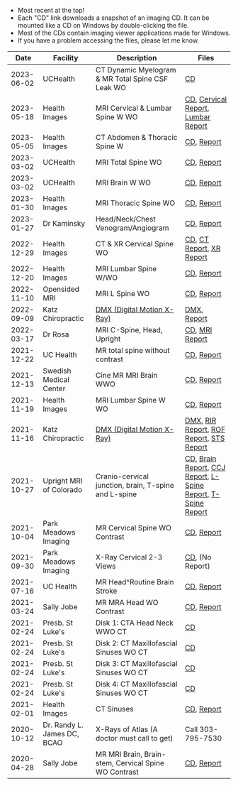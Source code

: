 - Most recent at the top!
- Each "CD" link downloads a snapshot of an imaging CD. It can be mounted like a CD on Windows by double-clicking the file.
- Most of the CDs contain imaging viewer applications made for Windows.
- If you have a problem accessing the files, please let me know.

| Date | Facility | Description | Files |
| ----- | ----- | ----- | ----- |
| 2023-06-02 | UCHealth | CT Dynamic Myelogram & MR Total Spine CSF Leak WO | [CD](https://pub-e1ff17b366054aa69805a58c62f790fd.r2.dev/2023-06-02%20UCHealth%20-%20CT%20Dynamic%20Myelogram%20%26%20MR%20Total%20Spine%20CSF%20Leak%20WO.iso) |
| 2023-05-18 | Health Images | MRI Cervical & Lumbar Spine W WO | [CD](https://www.dropbox.com/s/5yfz77orctg4of7/2023-05-18%20Health%20Images%20-%20MRI%20CERVICAL%20%26%20LUMBAR%20SPINE%20W%20%3A%20WO%20.iso?dl=1), [Cervical Report](https://www.dropbox.com/s/suorc3imz5z1gs7/2023-05-18%20Health%20Images%20-%20MRI%20CERVICAL%20SPINE%20W%20%3A%20WO%20Report.pdf?dl=1), [Lumbar Report](https://www.dropbox.com/s/n3a9gf575dtbdb5/2023-05-18%20Health%20Images%20-%20MRI%20LUMBAR%20SPINE%20W%20%3A%20WO%20Report.pdf?dl=1) |
| 2023-05-05 | Health Images | CT Abdomen & Thoracic Spine W | [CD](https://www.dropbox.com/s/3feopfsd5ca4a1c/2023-05-05%20Health%20Images%20-%20CT%20Abdomen%20%26%20Thoracic%20Spine%20W.iso?dl=1), [Report](https://www.dropbox.com/s/iy4comc15vro4rw/2023-05-05%20Health%20Images%20-%20CT%20Abdomen%20%26%20Thoracic%20Spine%20W.pdf?dl=1) |
| 2023-03-02 | UCHealth | MRI Total Spine WO | [CD](https://www.dropbox.com/s/zamx02yz15f18b0/2023-03-02%20UCHealth%20-%20MRI%20Total%20Spine.iso?dl=1), [Report](https://www.dropbox.com/s/n0o4q6vb70056x4/2023-03-02%20UCHealth%20-%20MRI%20Total%20Spine%20Report.pdf?dl=1) |
| 2023-03-02 | UCHealth | MRI Brain W WO | [CD](https://www.dropbox.com/s/q7smvwcp0tuctn8/2023-03-02%20UCHealth%20-%20MRI%20Brain%20W%20WO.iso?dl=1), [Report](https://www.dropbox.com/s/q6minpkddjt32nh/2023-03-02%20UCHealth%20-%20MRI%20Brain%20W%20WO.pdf?dl=1) |
| 2023-01-30 | Health Images | MRI Thoracic Spine WO | [CD](https://www.dropbox.com/s/1at4hgco3h8367u/2023-01-30%20Health%20Images%20-%20MRI%20Thoracic%20Spine%20WO.iso?dl=1), [Report](https://www.dropbox.com/s/3l6fb1xd3bs0r87/2023-01-30%20Health%20Images%20-%20MRI%20Thoracic%20Spine%20WO%20Report.pdf?dl=1) |
| 2023-01-27 | Dr Kaminsky | Head/Neck/Chest Venogram/Angiogram | [CD](https://www.dropbox.com/s/lfjboynlwkdpq9v/2023-01-27%20Dr%20Kaminsky%20-%20Venogram%20Angiogram.iso?dl=1), [Report](https://www.dropbox.com/s/og0yoymfm91hmds/2023-01-27%20Dr%20Kaminsky%20-%20Venogram%20Angiogram%20Report.pdf?dl=1) |
| 2022-12-29 | Health Images | CT & XR Cervical Spine WO | [CD](https://www.dropbox.com/s/2jgffmfkkj8p5bg/2022-12-29%20Health%20Images%20-%20CT%20%26%20XR%20Cervical%20Spine.iso?dl=1), [CT Report](https://www.dropbox.com/s/tqxierv9kh0ni9q/2022-12-29%20Health%20Images%20-%20CT%20Cervical%20Spine%20Report.pdf?dl=1), [XR Report](https://www.dropbox.com/s/5i8uv2zi4cwvteh/2022-12-29%20Health%20Images%20-%20XR%20Cervical%20Spine%20Report.pdf?dl=1) |
| 2022-12-20 | Health Images | MRI Lumbar Spine W/WO | [CD](https://www.dropbox.com/s/bv4l097f4u6avm1/2022-12-20%20Health%20Images%20-%20MRI%20Lumbar%20Spine%20W%3AWO.iso?dl=1), [Report](https://www.dropbox.com/s/1rlh8py7xee6jqk/2022-12-20%20Health%20Images%20-%20MRI%20Lumbar%20Spine%20W%3AWO%20report.pdf?dl=1) |
| 2022-11-10 | Opensided MRI | MRI L Spine WO | [CD](https://www.dropbox.com/s/sqftyf5donzls5i/2022-11-10%20Opensided%20MRI%20-%20L%20Spine%20WO.iso?dl=1), [Report](https://www.dropbox.com/s/i7zanjsm0qqz08x/2022-11-10%20Opensided%20MRI%20-%20L%20Spine%20WO.pdf?dl=1) |
| 2022-09-09 | Katz Chiropractic | [DMX (Digital Motion X-Ray)](https://www.dropbox.com/s/r4g4biz901h4k9r/2022-09-09%20Katz%20Chiropractic%20-%20DMX2.avi?dl=1) | [DMX](https://www.dropbox.com/s/r4g4biz901h4k9r/2022-09-09%20Katz%20Chiropractic%20-%20DMX2.avi?dl=1), [Report](https://www.dropbox.com/s/7zjgwws3u7xs8vj/2022-09-09%20Katz%20Chiropractic%20-%20DMX2%20Report.pdf?dl=1) |
| 2022-03-17 | Dr Rosa | MRI C-Spine, Head, Upright | [CD](https://www.dropbox.com/s/eptkw9tsyeqg5ue/2022-03-17%20Dr%20Rosa%20-%20MRI%20C-Spine%2C%20Head%2C%20Upright.iso?dl=1), [MRI Report](https://www.dropbox.com/scl/fi/mr4e3vfprch1q8bntgtlw/2022-03-17-Dr-Rosa-MRI.-Report.docx?dl=1&rlkey=v00cct7dqx9e5eppkyi1a95vn) |
| 2021-12-22 | UC Health | MR total spine without contrast | [CD](https://www.dropbox.com/s/g1unyoeejd9n90c/2021-12-22%20UC%20Health%20-%20MR%20total%20spine%20without%20contrast.iso?dl=1), [Report](https://www.dropbox.com/s/5o4qjlo3pgyadbi/2021-12-22%20UC%20Health%20-%20MR%20total%20spine%20without%20contrast%20-%20report.pdf?dl=1) |
| 2021-12-13 | Swedish Medical Center |  Cine MR MRI Brain WWO | [CD](https://www.dropbox.com/s/46tjm09tix5mvbj/2021-12-13%20Swedish%20Medical%20Center%20-%20CINE%20MR%20MRI%20BRAIN%20WWO.iso?dl=1), [Report](https://www.dropbox.com/s/8maiwvjfm0arsd4/2021-12-13%20Swedish%20Medical%20Center%20-%20CINE%20MR%20MRI%20BRAIN%20WWO.pdf?dl=1) |
| 2021-11-19 | Health Images |  MRI Lumbar Spine W WO | [CD](https://www.dropbox.com/s/pa56017t1cvzgk7/2021-11-19%20Health%20Images%20-%20MRI%20Lumbar%20Spine%20W%20WO.iso?dl=1), [Report](https://www.dropbox.com/s/p08datcvfhekjyi/2021-11-19%20Health%20Images%20-%20MRI%20Lumbar%20Spine%20W%20WO.pdf?dl=1) |
| 2021-11-16 | Katz Chiropractic | [DMX (Digital Motion X-Ray)](https://www.dropbox.com/s/748ie07k6s6sqmt/Ashburn%2C%20Trent%20DMX.avi?dl=1) | [DMX](https://www.dropbox.com/s/pqi7klfkmr2mnut/2021-11-16%20Katz%20Chirpractic%20-%20DMX.avi?dl=1), [RIR Report](https://www.dropbox.com/s/ll74lou4ciatxu1/2021-11-16%20Katz%20Chirpractic%20-%20Radiographic%20Impression%20Report.pdf?dl=1), [ROF Report](https://www.dropbox.com/s/ciuj32hajp5xw2g/2021-11-16%20Katz%20Chirpractic%20-%20Report%20of%20Findings.pdf?dl=1), [STS Report](https://www.dropbox.com/s/rqjid532rpbt3m4/2021-11-16%20Katz%20Chirpractic%20-%20Summary%20Travel%20Sheet.pdf?dl=1) |
| 2021-10-27 | Upright MRI of Colorado | Cranio-cervical junction, brain, T-spine and L-spine | [CD](https://www.dropbox.com/s/xjycgl318mdqfh6/2021-10-27%20Upright%20MRI%20of%20Colorado%20-%20CCJ%2C%20Brain%2C%20T-spine%20and%20L-spine.iso?dl=1), [Brain Report](https://www.dropbox.com/s/evuyovgkkzi3h66/2021-10-27%20Upright%20MRI%20-%20BRAIN.pdf?dl=1), [CCJ Report](https://www.dropbox.com/s/d2cta0j4fwc8kla/2021-10-27%20Upright%20MRI%20-%20CCJ.pdf?dl=1), [L-Spine Report](https://www.dropbox.com/s/mev8cwu8pq8tpxe/2021-10-27%20Upright%20MRI%20-%20LSPINE.pdf?dl=1), [T-Spine Report](https://www.dropbox.com/s/3mkof422w7d29r5/2021-10-27%20Upright%20MRI%20-%20TSPINE.pdf?dl=1) |
| 2021-10-04 | Park Meadows Imaging | MR Cervical Spine WO Contrast |  [CD](https://www.dropbox.com/s/0303m8bpaecf4nn/2021-10-04%20Park%20Meadows%20Imaging%20-%20MR%20Cervical%20Spine%20WO%20Contrast.iso?dl=1), [Report](https://www.dropbox.com/s/z6s12co1xoolaol/2021-10-04%20Park%20Meadows%20Imaging%20-%20MR%20Cervical%20Spine%20WO%20Contrast.pdf?dl=1) |
| 2021-09-30 | Park Meadows Imaging | X-Ray Cervical 2-3 Views | [CD](https://www.dropbox.com/s/l8y013sa5r5xo2k/2021-09-30%20Park%20Meadows%20Imaging%20-%20X-RAY%20CERVICAL%202-3%20VIEWS.iso?dl=1), (No Report) |
| 2021-07-16 | UC Health | MR Head^Routine Brain Stroke | [CD](https://www.dropbox.com/s/natx100oope3c4h/2021-07-16%20UC%20Health%20-%20MR%20HEAD%5EROUTINE%20BRAIN%20STROKE.iso?dl=1), [Report](https://www.dropbox.com/s/4jrwxcwy17bsp64/2021-07-16%20UC%20Health%20-%20MR%20HEAD%5EROUTINE%20BRAIN%20STROKE.pdf?dl=1) |
| 2021-03-24 | Sally Jobe | MR MRA Head WO Contrast | [CD](https://www.dropbox.com/s/soyf2ms5a5jtwh3/2021-03-24%20Sally%20Jobe%20-%20MR%20MRA%20HEAD%20WO%20CONTRAST.iso?dl=1), [Report](https://www.dropbox.com/s/dx7wmjwu1p3oxh5/2021-03-24%20Sally%20Jobe%20-%20MR%20MRA%20HEAD%20WO%20CONTRAST.pdf?dl=1) |
| 2021-02-24 | Presb. St Luke's | Disk 1: CTA Head Neck WWO CT | [CD](https://www.dropbox.com/s/vwjtnmojhxsm1m5/2021-02-24%20PSL%20-%20Disk%201%20-%20CTA%20HEAD%20NECK%20WWO%20CT.iso?dl=1) |
| 2021-02-24 | Presb. St Luke's | Disk 2: CT Maxillofascial Sinuses WO CT | [CD](https://www.dropbox.com/s/ifwx13ovy57s9gb/2021-02-24%20PSL%20-%20Disk%202%20-%20CT%20MAXILLOFASCIAL%20SINUSES%20WO%20CT.iso?dl=1) |
| 2021-02-24 | Presb. St Luke's | Disk 3: CT Maxillofascial Sinuses WO CT | [CD](https://www.dropbox.com/s/sm8hjt0nk7t8re0/2021-02-24%20PSL%20-%20Disk%203%20-%20CT%20MAXILLOFASCIAL%20SINUSES%20WO%20CT.iso?dl=1) |
| 2021-02-24 | Presb. St Luke's | Disk 4: CT Maxillofascial Sinuses WO CT |  [CD](https://www.dropbox.com/s/8tscvt6w64twhwh/2021-02-24%20PSL%20-%20Disk%204%20-%20CT%20MAXILLOFASCIAL%20SINUSES%20WO%20CT.iso?dl=1) |
| 2021-02-01 | Health Images | CT Sinuses | [CD](https://pub-e1ff17b366054aa69805a58c62f790fd.r2.dev/2021-02-01%20Health%20Images%20-%20CT%20Sinuses.iso), [Report](https://pub-e1ff17b366054aa69805a58c62f790fd.r2.dev/2021-02-01%20Health%20Images%20-%20CT%20Sinuses%20-%20Report.pdf) |
| 2020-10-12 | Dr. Randy L. James DC, BCAO | X-Rays of Atlas (A doctor must call to get) | Call 303-795-7530 |
| 2020-04-28 | Sally Jobe | MR MRI Brain, Brain-stem, Cervical Spine WO Contrast | [CD](https://pub-e1ff17b366054aa69805a58c62f790fd.r2.dev/2020-04-28%20Sally%20Jobe%20-%20MR%20MRI%20BRAIN%20%26%20BRAIN-STEM%20WO%20CONTRAST%2C%20CERVICAL%20SPINE%20WO%20CONSTRAST.iso), [Report](https://pub-e1ff17b366054aa69805a58c62f790fd.r2.dev/2020-04-28%20Sally%20Jobe%20-%20MR%20MRI%20BRAIN%20%26%20BRAIN-STEM%20WO%20CONTRAST%2C%20CERVICAL%20SPINE%20WO%20CONSTRAST%20-%20Report.pdf) |
